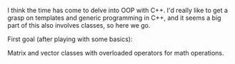 I think the time has come to delve into OOP with C++.  I'd really like to get a 
grasp on templates and generic programming in C++, and it seems a big part of this
also involves classes, so here we go.

First goal (after playing with some basics): 

Matrix and vector classes with overloaded operators for math operations.


